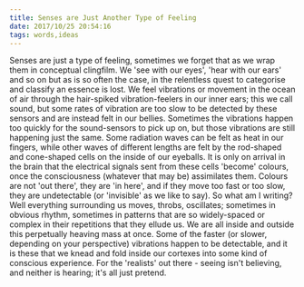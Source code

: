 ```yaml
---
title: Senses are Just Another Type of Feeling
date: 2017/10/25 20:54:16
tags: words,ideas
---
```


Senses are just a type of feeling, sometimes we forget that as we wrap them in conceptual clingfilm. We 'see with our eyes', 'hear with our ears' and so on but as is so often the case, in the relentless quest to categorise and classify an essence is lost. We feel vibrations or movement in the ocean of air through the hair-spiked vibration-feelers in our inner ears; this we call sound, but some rates of vibration are too slow to be detected by these sensors and are instead felt in our bellies. Sometimes the vibrations happen too quickly for the sound-sensors to pick up on, but those vibrations are still happening just the same. Some radiation waves can be felt as heat in our fingers, while other waves of different lengths are felt by the rod-shaped and cone-shaped cells on the inside of our eyeballs. It is only on arrival in the brain that the electrical signals sent from these cells 'become' colours, once the consciousness (whatever that may be) assimilates them. Colours are not 'out there', they are 'in here', and if they move too fast or too slow, they are undetectable (or 'invisible' as we like to say). So what am I writing? Well everything surrounding us moves, throbs, oscillates; sometimes in obvious rhythm, sometimes in patterns that are so widely-spaced or complex in their repetitions that they ellude us. We are all inside and outside this perpetually heaving mass at once. Some of the faster (or slower, depending on your perspective) vibrations happen to be detectable, and it is these that we knead and fold inside our cortexes into some kind of conscious experience. For the 'realists' out there - seeing isn't believing, and neither is hearing; it's all just pretend.

